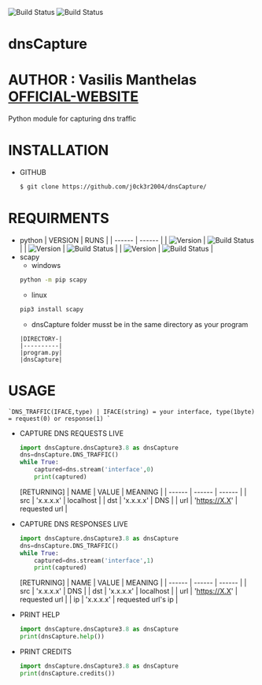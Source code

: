 ![Build Status](https://img.shields.io/badge/version-1.0-<COLOR>) ![Build Status](https://img.shields.io/badge/version-1.0-<COLOR>)
# dnsCapture
# AUTHOR : Vasilis Manthelas [OFFICIAL-WEBSITE](http://j0ck3r2004.000webhostapp.com/)
Python module for capturing dns traffic
# INSTALLATION
- GITHUB
    ```sh 
    $ git clone https://github.com/j0ck3r2004/dnsCapture/
    ```
# REQUIRMENTS
- python
    | VERSION | RUNS |
    | ------ | ------ |
    | ![Version](https://img.shields.io/badge/2.7-<red>) | ![Build Status](https://img.shields.io/badge/-True-<COLOR>) |
    | ![Version](https://img.shields.io/badge/3.7-<red>) | ![Build Status](https://img.shields.io/badge/-True-<COLOR>) |
    | ![Version](https://img.shields.io/badge/3.8-<red>) | ![Build Status](https://img.shields.io/badge/-True-<COLOR>) |
- scapy
    - windows
    ```sh
    python -m pip scapy
    ```
    - linux
    ```sh 
    pip3 install scapy
    ```
   - dnsCapture folder musst be in the same directory as your program
    ```
    |DIRECTORY-|
    |----------|
    |program.py|
    |dnsCapture|
    ```
# USAGE
    `DNS_TRAFFIC(IFACE,type) | IFACE(string) = your interface, type(1byte) = request(0) or response(1) `
- CAPTURE DNS REQUESTS LIVE
    ```python
    import dnsCapture.dnsCapture3.8 as dnsCapture
    dns=dnsCapture.DNS_TRAFFIC()
    while True:
        captured=dns.stream('interface',0)
        print(captured)
    ```
    [RETURNING]
    | NAME | VALUE | MEANING |
    | ------ | ------ | ------ |
    | src | 'x.x.x.x' | localhost |
    | dst | 'x.x.x.x' | DNS |
    | url | 'https://X.X' | requested url |
    
- CAPTURE DNS RESPONSES LIVE
    ```python
    import dnsCapture.dnsCapture3.8 as dnsCapture
    dns=dnsCapture.DNS_TRAFFIC()
    while True:
        captured=dns.stream('interface',1)
        print(captured)
    ```
    [RETURNING]
    | NAME | VALUE | MEANING |
    | ------ | ------ | ------ |
    | src | 'x.x.x.x' | DNS |
    | dst | 'x.x.x.x' | localhost |
    | url | 'https://X.X' | requested url |
    | ip  | 'x.x.x.x' | requested url's ip |
- PRINT HELP
    ```python
    import dnsCapture.dnsCapture3.8 as dnsCapture
    print(dnsCapture.help())
    ```
- PRINT CREDITS
    ```python
    import dnsCapture.dnsCapture3.8 as dnsCapture
    print(dnsCapture.credits())
    ```
